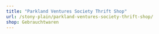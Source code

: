 ```yaml
---
title: "Parkland Ventures Society Thrift Shop"
url: /stony-plain/parkland-ventures-society-thrift-shop/
shop: Gebrauchtwaren
---
```

